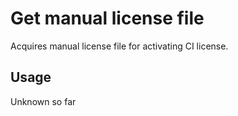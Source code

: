 # Get manual license file

Acquires manual license file for activating CI license.

## Usage

Unknown so far
